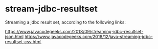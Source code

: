# stream-jdbc-resultset

Streaming a jdbc result set, according to the following links:

https://www.javacodegeeks.com/2018/09/streaming-jdbc-resultset-json.html
https://www.javacodegeeks.com/2018/12/java-streaming-jdbc-resultset-csv.html